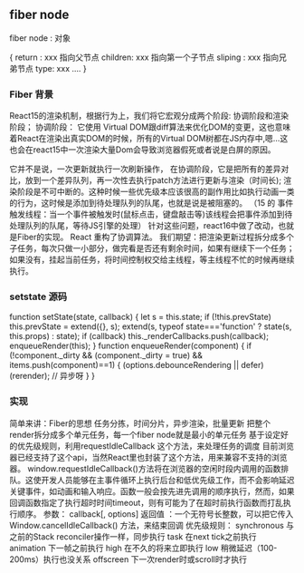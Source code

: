 ## fiber node  

fiber node  :  对象

{
    return :  xxx 指向父节点 
    children:  xxx 指向第一个子节点
    sliping : xxx 指向兄弟节点
    type: xxx
    ....
}

### Fiber 背景
React15的渲染机制，根据行为上，我们将它宏观分成两个阶段:
协调阶段和渲染阶段； 
协调阶段： 
它使用 Virtual DOM跟diff算法来优化DOM的变更，这也意味着React在渲染出真实DOM的时候，所有的Virtual DOM树都在JS内存中,嗯…这也会在react15中一次渲染大量Dom会导致浏览器假死或者说是白屏的原因。

它并不是说，一次更新就执行一次刷新操作，
在协调阶段，它是把所有的差异对比，放到一个差异队列，再一次性去执行patch方法进行更新与渲染（时间长);
渲染阶段是不可中断的。这种时候一些优先级本应该很高的副作用比如执行动画一类的行为，这时候是添加到待处理队列的队尾，也就是说是被阻塞的。
（15 的 事件触发线程：当一个事件被触发时(鼠标点击，键盘敲击等)该线程会把事件添加到待处理队列的队尾，等待JS引擎的处理）
针对这些问题，react16中做了改动，也就是Fiber的实现。
React 重构了协调算法。
我们期望：把渲染更新过程拆分成多个子任务，每次只做一小部分，做完看是否还有剩余时间，如果有继续下一个任务；如果没有，挂起当前任务，将时间控制权交给主线程，等主线程不忙的时候再继续执行。

###  setstate 源码
function setState(state, callback) {
    let s = this.state;
    if (!this.prevState) this.prevState = extend({}, s);
    extend(s, typeof state==='function' ? state(s, this.props) : state);
    if (callback) this._renderCallbacks.push(callback);
    enqueueRender(this);
}
function enqueueRender(component) {
    if (!component._dirty && (component._dirty = true) && items.push(component)==1) {
        (options.debounceRendering || defer)(rerender); // 异步呀
    }
}
### 实现


简单来讲：Fiber的思想 任务分拣，时间分片，异步渲染，批量更新
把整个render拆分成多个单元任务，每一个fiber node就是最小的单元任务
基于设定好的优先级规则，利用requestIdleCallback 这个方法，来处理任务的调度
目前浏览器已经支持了这个api，当然React里也封装了这个方法，用来兼容不支持的浏览器。
window.requestIdleCallback()方法将在浏览器的空闲时段内调用的函数排队。这使开发人员能够在主事件循环上执行后台和低优先级工作，而不会影响延迟关键事件，如动画和输入响应。函数一般会按先进先调用的顺序执行，然而，如果回调函数指定了执行超时时间timeout，则有可能为了在超时前执行函数而打乱执行顺序。
参数： callback[, options]
返回值 ：一个无符号长整数，可以把它传入 Window.cancelIdleCallback() 方法，来结束回调
优先级规则：
synchronous 与之前的Stack reconciler操作一样，同步执行
task 在next tick之前执行
animation 下一帧之前执行
high 在不久的将来立即执行
low 稍微延迟（100-200ms）执行也没关系
offscreen 下一次render时或scroll时才执行